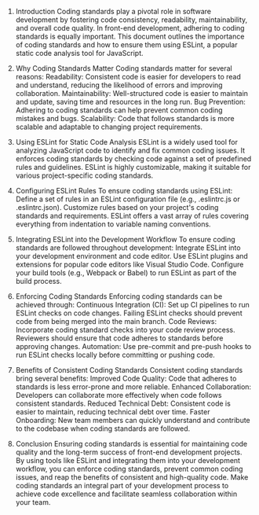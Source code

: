 1. Introduction
Coding standards play a pivotal role in software development by fostering code consistency, readability, maintainability, and overall code quality. In front-end development, adhering to coding standards is equally important. This document outlines the importance of coding standards and how to ensure them using ESLint, a popular static code analysis tool for JavaScript.

2. Why Coding Standards Matter
Coding standards matter for several reasons:
Readability: Consistent code is easier for developers to read and understand, reducing the likelihood of errors and improving collaboration.
Maintainability: Well-structured code is easier to maintain and update, saving time and resources in the long run.
Bug Prevention: Adhering to coding standards can help prevent common coding mistakes and bugs.
Scalability: Code that follows standards is more scalable and adaptable to changing project requirements.

3. Using ESLint for Static Code Analysis
ESLint is a widely used tool for analyzing JavaScript code to identify and fix common coding issues. It enforces coding standards by checking code against a set of predefined rules and guidelines. ESLint is highly customizable, making it suitable for various project-specific coding standards.

4. Configuring ESLint Rules
To ensure coding standards using ESLint:
Define a set of rules in an ESLint configuration file (e.g., .eslintrc.js or .eslintrc.json).
Customize rules based on your project's coding standards and requirements. ESLint offers a vast array of rules covering everything from indentation to variable naming conventions.

5. Integrating ESLint into the Development Workflow
To ensure coding standards are followed throughout development:
Integrate ESLint into your development environment and code editor.
Use ESLint plugins and extensions for popular code editors like Visual Studio Code.
Configure your build tools (e.g., Webpack or Babel) to run ESLint as part of the build process.

6. Enforcing Coding Standards
Enforcing coding standards can be achieved through:
Continuous Integration (CI): Set up CI pipelines to run ESLint checks on code changes. Failing ESLint checks should prevent code from being merged into the main branch.
Code Reviews: Incorporate coding standard checks into your code review process. Reviewers should ensure that code adheres to standards before approving changes.
Automation: Use pre-commit and pre-push hooks to run ESLint checks locally before committing or pushing code.

7. Benefits of Consistent Coding Standards
Consistent coding standards bring several benefits:
Improved Code Quality: Code that adheres to standards is less error-prone and more reliable.
Enhanced Collaboration: Developers can collaborate more effectively when code follows consistent standards.
Reduced Technical Debt: Consistent code is easier to maintain, reducing technical debt over time.
Faster Onboarding: New team members can quickly understand and contribute to the codebase when coding standards are followed.

8. Conclusion
Ensuring coding standards is essential for maintaining code quality and the long-term success of front-end development projects. By using tools like ESLint and integrating them into your development workflow, you can enforce coding standards, prevent common coding issues, and reap the benefits of consistent and high-quality code. Make coding standards an integral part of your development process to achieve code excellence and facilitate seamless collaboration within your team.

